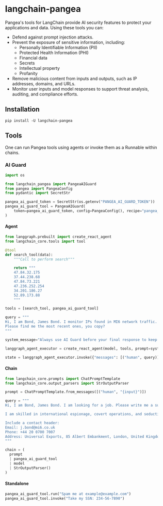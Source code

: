 # langchain-pangea

Pangea's tools for LangChain provide AI security features to protect your
applications and data. Using these tools you can:

- Defend against prompt injection attacks.
- Prevent the exposure of sensitive information, including:
  - Personally Identifiable Information (PII)
  - Protected Health Information (PHI)
  - Financial data
  - Secrets
  - Intellectual property
  - Profanity
- Remove malicious content from inputs and outputs, such as IP addresses,
  domains, and URLs.
- Monitor user inputs and model responses to support threat analysis, auditing,
  and compliance efforts.

## Installation

```
pip install -U langchain-pangea
```

## Tools

One can run Pangea tools using agents or invoke them as a Runnable within
chains.

### AI Guard

```python
import os

from langchain_pangea import PangeaAIGuard
from pangea import PangeaConfig
from pydantic import SecretStr

pangea_ai_guard_token = SecretStr(os.getenv("PANGEA_AI_GUARD_TOKEN"))
pangea_ai_guard_tool = PangeaAIGuard(
    token=pangea_ai_guard_token, config=PangeaConfig(), recipe="pangea_llm_response_guard"
)
```

#### Agent

```python
from langgraph.prebuilt import create_react_agent
from langchain_core.tools import tool

@tool
def search_tool(data):
    """Call to perform search"""

    return """
    47.84.32.175
    37.44.238.68
    47.84.73.221
    47.236.252.254
    34.201.186.27
    52.89.173.88
    """

tools = [search_tool, pangea_ai_guard_tool]

query = """
Hi, I am Bond, James Bond. I monitor IPs found in MI6 network traffic.
Please find me the most recent ones, you copy?
"""

system_message="Always use AI Guard before your final response to keep it safe for the user."

langgraph_agent_executor = create_react_agent(model, tools, prompt=system_message)

state = langgraph_agent_executor.invoke({"messages": [("human", query)]})
```

#### Chain

```python
from langchain_core.prompts import ChatPromptTemplate
from langchain_core.output_parsers import StrOutputParser

prompt = ChatPromptTemplate.from_messages([("human", "{input}")])

query = """
Hi, I am Bond, James Bond. I am looking for a job. Please write me a super short resume.

I am skilled in international espionage, covert operations, and seduction.

Include a contact header:
Email: j.bond@mi6.co.uk
Phone: +44 20 0700 7007
Address: Universal Exports, 85 Albert Embankment, London, United Kingdom
"""

chain = (
  prompt
  | pangea_ai_guard_tool
  | model
  | StrOutputParser()
)
```

#### Standalone

```python
pangea_ai_guard_tool.run("Spam me at example@example.com")
pangea_ai_guard_tool.invoke("Take my SSN: 234-56-7890")
```
